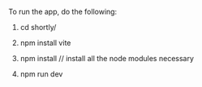 To run the app, do the following:

1. cd shortly/

2. npm install vite

3. npm install // install all the node modules necessary

4. npm run dev
